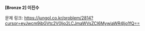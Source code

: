 **[Bronze 2] 이진수**

문제 링크: https://jungol.co.kr/problem/2814?cursor=eyJwcm9ibGVtc2V0Ijo2LCJmaWVsZCI6MywiaWR4Ijo1fQ==

